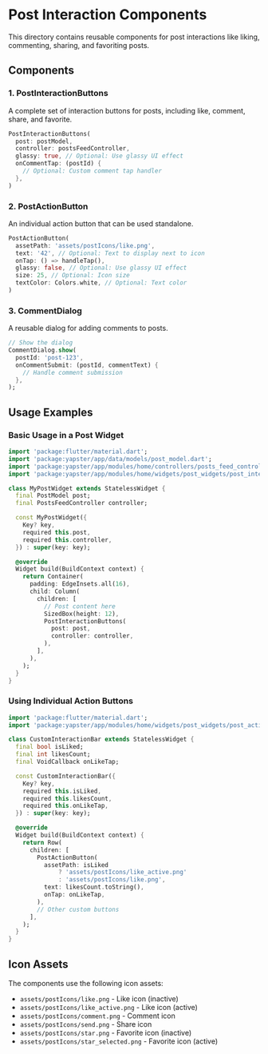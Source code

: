 # Post Interaction Components

This directory contains reusable components for post interactions like liking, commenting, sharing, and favoriting posts.

## Components

### 1. PostInteractionButtons

A complete set of interaction buttons for posts, including like, comment, share, and favorite.

```dart
PostInteractionButtons(
  post: postModel,
  controller: postsFeedController,
  glassy: true, // Optional: Use glassy UI effect
  onCommentTap: (postId) {
    // Optional: Custom comment tap handler
  },
)
```

### 2. PostActionButton

An individual action button that can be used standalone.

```dart
PostActionButton(
  assetPath: 'assets/postIcons/like.png',
  text: '42', // Optional: Text to display next to icon
  onTap: () => handleTap(),
  glassy: false, // Optional: Use glassy UI effect
  size: 25, // Optional: Icon size
  textColor: Colors.white, // Optional: Text color
)
```

### 3. CommentDialog

A reusable dialog for adding comments to posts.

```dart
// Show the dialog
CommentDialog.show(
  postId: 'post-123',
  onCommentSubmit: (postId, commentText) {
    // Handle comment submission
  },
);
```

## Usage Examples

### Basic Usage in a Post Widget

```dart
import 'package:flutter/material.dart';
import 'package:yapster/app/data/models/post_model.dart';
import 'package:yapster/app/modules/home/controllers/posts_feed_controller.dart';
import 'package:yapster/app/modules/home/widgets/post_widgets/post_interaction_buttons.dart';

class MyPostWidget extends StatelessWidget {
  final PostModel post;
  final PostsFeedController controller;

  const MyPostWidget({
    Key? key,
    required this.post,
    required this.controller,
  }) : super(key: key);

  @override
  Widget build(BuildContext context) {
    return Container(
      padding: EdgeInsets.all(16),
      child: Column(
        children: [
          // Post content here
          SizedBox(height: 12),
          PostInteractionButtons(
            post: post,
            controller: controller,
          ),
        ],
      ),
    );
  }
}
```

### Using Individual Action Buttons

```dart
import 'package:flutter/material.dart';
import 'package:yapster/app/modules/home/widgets/post_widgets/post_action_button.dart';

class CustomInteractionBar extends StatelessWidget {
  final bool isLiked;
  final int likesCount;
  final VoidCallback onLikeTap;

  const CustomInteractionBar({
    Key? key,
    required this.isLiked,
    required this.likesCount,
    required this.onLikeTap,
  }) : super(key: key);

  @override
  Widget build(BuildContext context) {
    return Row(
      children: [
        PostActionButton(
          assetPath: isLiked
              ? 'assets/postIcons/like_active.png'
              : 'assets/postIcons/like.png',
          text: likesCount.toString(),
          onTap: onLikeTap,
        ),
        // Other custom buttons
      ],
    );
  }
}
```

## Icon Assets

The components use the following icon assets:

- `assets/postIcons/like.png` - Like icon (inactive)
- `assets/postIcons/like_active.png` - Like icon (active)
- `assets/postIcons/comment.png` - Comment icon
- `assets/postIcons/send.png` - Share icon
- `assets/postIcons/star.png` - Favorite icon (inactive)
- `assets/postIcons/star_selected.png` - Favorite icon (active)